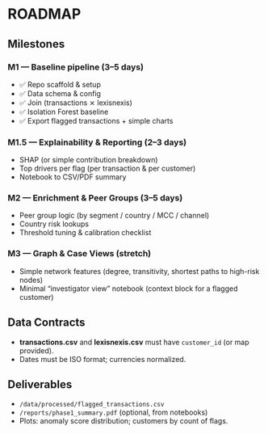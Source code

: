 
# ROADMAP

## Milestones
### M1 — Baseline pipeline (3–5 days)
- ✅ Repo scaffold & setup
- ✅ Data schema & config
- ✅ Join (transactions ⨯ lexisnexis)
- ✅ Isolation Forest baseline
- ✅ Export flagged transactions + simple charts

### M1.5 — Explainability & Reporting (2–3 days)
- SHAP (or simple contribution breakdown)
- Top drivers per flag (per transaction & per customer)
- Notebook to CSV/PDF summary

### M2 — Enrichment & Peer Groups (3–5 days)
- Peer group logic (by segment / country / MCC / channel)
- Country risk lookups
- Threshold tuning & calibration checklist

### M3 — Graph & Case Views (stretch)
- Simple network features (degree, transitivity, shortest paths to high-risk nodes)
- Minimal “investigator view” notebook (context block for a flagged customer)

## Data Contracts
- **transactions.csv** and **lexisnexis.csv** must have `customer_id` (or map provided).
- Dates must be ISO format; currencies normalized.

## Deliverables
- `/data/processed/flagged_transactions.csv`
- `/reports/phase1_summary.pdf` (optional, from notebooks)
- Plots: anomaly score distribution; customers by count of flags.
